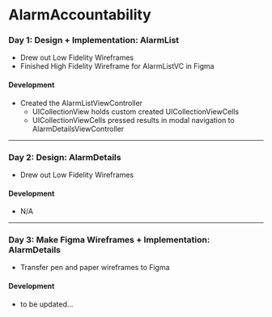 # AlarmAccountability

### Day 1: Design + Implementation: **AlarmList**

- Drew out Low Fidelity Wireframes
- Finished High Fidelity Wireframe for AlarmListVC in Figma

#### Development
- Created the AlarmListViewController
  - UICollectionView holds custom created UICollectionViewCells
  - UICollectionViewCells pressed results in modal navigation to AlarmDetailsViewController

---

### Day 2: Design: **AlarmDetails**

- Drew out Low Fidelity Wireframes

#### Development
- N/A

---

### Day 3: Make Figma Wireframes + Implementation: **AlarmDetails**

- Transfer pen and paper wireframes to Figma

#### Development
- to be updated...
